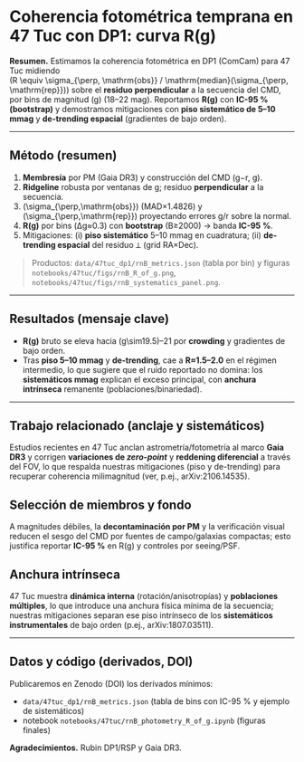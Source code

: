 # Coherencia fotométrica temprana en 47 Tuc con DP1: curva R(g)

**Resumen.** Estimamos la coherencia fotométrica en DP1 (ComCam) para 47 Tuc midiendo  
\(R \equiv \sigma_{\perp, \mathrm{obs}} / \mathrm{median}(\sigma_{\perp, \mathrm{rep}})\) sobre el **residuo perpendicular** a la secuencia del CMD, por bins de magnitud \(g\) (18–22 mag). Reportamos **R(g)** con **IC-95 % (bootstrap)** y demostramos mitigaciones con **piso sistemático de 5–10 mmag** y **de-trending espacial** (gradientes de bajo orden).

---

## Método (resumen)

1) **Membresía** por PM (Gaia DR3) y construcción del CMD (g−r, g).  
2) **Ridgeline** robusta por ventanas de g; residuo **perpendicular** a la secuencia.  
3) \(\sigma_{\perp,\mathrm{obs}}\) (MAD×1.4826) y \(\sigma_{\perp,\mathrm{rep}}\) proyectando errores g/r sobre la normal.  
4) **R(g)** por bins (Δg≈0.3) con **bootstrap** (B≥2000) → banda **IC-95 %**.  
5) Mitigaciones: (i) **piso sistemático** 5–10 mmag en cuadratura; (ii) **de-trending espacial** del residuo ⟂ (grid RA×Dec).

> Productos: `data/47tuc_dp1/rnB_metrics.json` (tabla por bin) y figuras  
> `notebooks/47tuc/figs/rnB_R_of_g.png`, `notebooks/47tuc/figs/rnB_systematics_panel.png`.

---

## Resultados (mensaje clave)

- **R(g)** bruto se eleva hacia \(g\sim19.5\)–21 por **crowding** y gradientes de bajo orden.  
- Tras **piso 5–10 mmag** y **de-trending**, cae a **R≈1.5–2.0** en el régimen intermedio, lo que sugiere que el ruido reportado no domina: los **sistemáticos mmag** explican el exceso principal, con **anchura intrínseca** remanente (poblaciones/binariedad).

---

## Trabajo relacionado (anclaje y sistemáticos)

Estudios recientes en 47 Tuc anclan astrometría/fotometría al marco **Gaia DR3** y corrigen **variaciones de *zero-point*** y **reddening diferencial** a través del FOV, lo que respalda nuestras mitigaciones (piso y de-trending) para recuperar coherencia milimagnitud (ver, p.ej., arXiv:2106.14535).

## Selección de miembros y fondo

A magnitudes débiles, la **decontaminación por PM** y la verificación visual reducen el sesgo del CMD por fuentes de campo/galaxias compactas; esto justifica reportar **IC-95 %** en R(g) y controles por seeing/PSF.

## Anchura intrínseca

47 Tuc muestra **dinámica interna** (rotación/anisotropías) y **poblaciones múltiples**, lo que introduce una anchura física mínima de la secuencia; nuestras mitigaciones separan ese piso intrínseco de los **sistemáticos instrumentales** de bajo orden (p.ej., arXiv:1807.03511).

---

## Datos y código (derivados, DOI)

Publicaremos en Zenodo (DOI) los derivados mínimos:  
- `data/47tuc_dp1/rnB_metrics.json` (tabla de bins con IC-95 % y ejemplo de sistemáticos)  
- notebook `notebooks/47tuc/rnB_photometry_R_of_g.ipynb` (figuras finales)

**Agradecimientos.** Rubin DP1/RSP y Gaia DR3.
